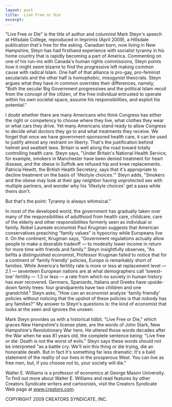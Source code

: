 ```yaml
---
layout: post
title:  Live Free or Die
excerpt:
---
```


"Live Free or Die" is the title of author and columnist Mark Steyn's speech at Hillsdale College, reproduced in Imprimis (April 2009), a Hillsdale publication that's free for the asking. Canadian born, now living in New Hampshire, Steyn has had firsthand experience with socialist tyranny in his home country that is rapidly becoming a part of America. Commenting on one of his run-ins with Canada's human rights commissions, Steyn points how it might seem bizarre to find the progressive left making common cause with radical Islam. One half of that alliance is pro-gay, pro-feminist secularists and the other half is homophobic, misogynist theocrats. Steyn argues what they have in common overrides their differences, namely, "Both the secular Big Government progressives and the political Islam recoil from the concept of the citizen, of the free individual entrusted to operate within his own societal space, assume his responsibilities, and exploit his potential."

I doubt whether there are many Americans who think Congress has either the right or competency to choose where they live, what clothes they wear or what cars they drive. Yet many Americans stand ready to allow Congress to decide what doctors they go to and what treatments they receive. We forget that once we have government-sponsored health care, it can be used to justify almost any restraint on liberty. That's the justification behind helmet and seatbelt laws. Britain is well along the road toward totally controlling health care. Steyn says, "Under Britain's National Health Service, for example, smokers in Manchester have been denied treatment for heart disease, and the obese in Suffolk are refused hip and knee replacements. Patricia Hewitt, the British Health Secretary, says that it's appropriate to decline treatment on the basis of 'lifestyle choices.'" Steyn adds, "Smokers and the obese may look at their gay neighbor having unprotected sex with multiple partners, and wonder why his 'lifestyle choices' get a pass while theirs don't.

 But that's the point: Tyranny is always whimsical."

In most of the developed world, the government has gradually taken over many of the responsibilities of adulthood from health care, childcare, care of the elderly and other responsibilities formerly seen as individual or family. Nobel Laureate economist Paul Krugman suggests that American conservatives preaching "family values" is hypocrisy while Europeans live it. On the continent, Krugman says, "Government regulations actually allow people to make a desirable tradeoff — to modestly lower income in return for more time with friends and family." Steyn insightfully observes, "As befits a distinguished economist, Professor Krugman failed to notice that for a continent of 'family friendly' policies, Europe is remarkably short of families. While America's fertility rate is more or less at replacement level — 2.1 — seventeen European nations are at what demographers call 'lowest-low' fertility — 1.3 or less — a rate from which no society in human history has ever recovered. Germans, Spaniards, Italians and Greeks have upside-down family trees: four grandparents have two children and one grandchild." Steyn asks, "How can an economist analyze 'family friendly' policies without noticing that the upshot of these policies is that nobody has any families?" My answer to Steyn's questions is: the kind of economist that looks at the seen and ignores the unseen.

Mark Steyn provides us with a historical tidbit. "Live Free or Die," which graces New Hampshire's license plate, are the words of John Stark, New Hampshire's Revolutionary War hero. He uttered those words decades after the War when he was 81 years old, the complete sentence being: "Live free or die: Death is not the worst of evils." Steyn says these words should not be interpreted "as a battle cry: We'll win this thing or die trying, die an honorable death. But in fact it's something far less dramatic: It's a bald statement of the reality of our lives in the prosperous West. You can live as free men, but, if you choose not to, your society will die."

Walter E. Williams is a professor of economics at George Mason University. To find out more about Walter E. Williams and read features by other Creators Syndicate writers and cartoonists, visit the Creators Syndicate Web page at www.creators.com.

COPYRIGHT 2009 CREATORS SYNDICATE, INC.
